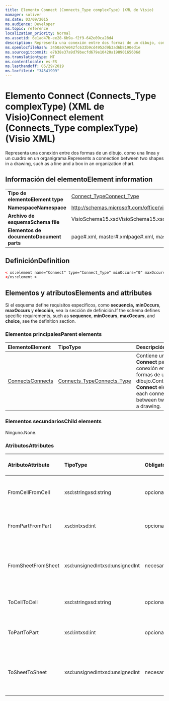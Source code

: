 ```yaml
---
title: Elemento Connect (Connects_Type complexType) (XML de Visio)
manager: soliver
ms.date: 03/09/2015
ms.audience: Developer
ms.topic: reference
localization_priority: Normal
ms.assetid: 6e1ad47b-ee28-6b9a-f2f9-642e09ca28d4
description: Representa una conexión entre dos formas de un dibujo, como una línea y un cuadro en un organigrama.
ms.openlocfilehash: 3450a07e042fc633b9cd4952d9b3ad6b8190ed1e
ms.sourcegitcommit: e7b38e37a9d79becfd679e10420a19890165606d
ms.translationtype: MT
ms.contentlocale: es-ES
ms.lasthandoff: 05/29/2019
ms.locfileid: "34541999"
---
```

# <a name="connect-element-connects_type-complextype-visio-xml"></a><span data-ttu-id="cc375-103">Elemento Connect (Connects_Type complexType) (XML de Visio)</span><span class="sxs-lookup"><span data-stu-id="cc375-103">Connect element (Connects_Type complexType) (Visio XML)</span></span>

<span data-ttu-id="cc375-104">Representa una conexión entre dos formas de un dibujo, como una línea y un cuadro en un organigrama.</span><span class="sxs-lookup"><span data-stu-id="cc375-104">Represents a connection between two shapes in a drawing, such as a line and a box in an organization chart.</span></span>
  
## <a name="element-information"></a><span data-ttu-id="cc375-105">Información del elemento</span><span class="sxs-lookup"><span data-stu-id="cc375-105">Element information</span></span>

|||
|:-----|:-----|
|<span data-ttu-id="cc375-106">**Tipo de elemento**</span><span class="sxs-lookup"><span data-stu-id="cc375-106">**Element type**</span></span> <br/> |[<span data-ttu-id="cc375-107">Connect_Type</span><span class="sxs-lookup"><span data-stu-id="cc375-107">Connect_Type</span></span>](connect_type-complextypevisio-xml.md) <br/> |
|<span data-ttu-id="cc375-108">**Namespace**</span><span class="sxs-lookup"><span data-stu-id="cc375-108">**Namespace**</span></span> <br/> |http://schemas.microsoft.com/office/visio/2012/main  <br/> |
|<span data-ttu-id="cc375-109">**Archivo de esquema**</span><span class="sxs-lookup"><span data-stu-id="cc375-109">**Schema file**</span></span> <br/> |<span data-ttu-id="cc375-110">VisioSchema15.xsd</span><span class="sxs-lookup"><span data-stu-id="cc375-110">VisioSchema15.xsd</span></span>  <br/> |
|<span data-ttu-id="cc375-111">**Elementos de documento**</span><span class="sxs-lookup"><span data-stu-id="cc375-111">**Document parts**</span></span> <br/> |<span data-ttu-id="cc375-112">page#.xml, master#.xml</span><span class="sxs-lookup"><span data-stu-id="cc375-112">page#.xml, master#.xml</span></span>  <br/> |
   
## <a name="definition"></a><span data-ttu-id="cc375-113">Definición</span><span class="sxs-lookup"><span data-stu-id="cc375-113">Definition</span></span>

```XML
< xs:element name="Connect" type="Connect_Type" minOccurs="0" maxOccurs="unbounded" >
</xs:element >
```

## <a name="elements-and-attributes"></a><span data-ttu-id="cc375-114">Elementos y atributos</span><span class="sxs-lookup"><span data-stu-id="cc375-114">Elements and attributes</span></span>

<span data-ttu-id="cc375-115">Si el esquema define requisitos específicos, como **secuencia,** **minOccurs**, **maxOccurs** y **elección,** vea la sección de definición.</span><span class="sxs-lookup"><span data-stu-id="cc375-115">If the schema defines specific requirements, such as **sequence**, **minOccurs**, **maxOccurs**, and **choice**, see the definition section.</span></span> 
  
### <a name="parent-elements"></a><span data-ttu-id="cc375-116">Elementos principales</span><span class="sxs-lookup"><span data-stu-id="cc375-116">Parent elements</span></span>

|<span data-ttu-id="cc375-117">**Elemento**</span><span class="sxs-lookup"><span data-stu-id="cc375-117">**Element**</span></span>|<span data-ttu-id="cc375-118">**Tipo**</span><span class="sxs-lookup"><span data-stu-id="cc375-118">**Type**</span></span>|<span data-ttu-id="cc375-119">**Descripción**</span><span class="sxs-lookup"><span data-stu-id="cc375-119">**Description**</span></span>|
|:-----|:-----|:-----|
|[<span data-ttu-id="cc375-120">Connects</span><span class="sxs-lookup"><span data-stu-id="cc375-120">Connects</span></span>](connects-element-pagecontents_type-complextypevisio-xml.md) <br/> |[<span data-ttu-id="cc375-121">Connects_Type</span><span class="sxs-lookup"><span data-stu-id="cc375-121">Connects_Type</span></span>](connects_type-complextypevisio-xml.md) <br/> |<span data-ttu-id="cc375-122">Contiene un **elemento Connect** para cada conexión entre dos formas de un dibujo.</span><span class="sxs-lookup"><span data-stu-id="cc375-122">Contains a **Connect** element for each connection between two shapes in a drawing.</span></span>  <br/> |
   
### <a name="child-elements"></a><span data-ttu-id="cc375-123">Elementos secundarios</span><span class="sxs-lookup"><span data-stu-id="cc375-123">Child elements</span></span>

<span data-ttu-id="cc375-124">Ninguno.</span><span class="sxs-lookup"><span data-stu-id="cc375-124">None.</span></span>
  
### <a name="attributes"></a><span data-ttu-id="cc375-125">Atributos</span><span class="sxs-lookup"><span data-stu-id="cc375-125">Attributes</span></span>

|<span data-ttu-id="cc375-126">**Atributo**</span><span class="sxs-lookup"><span data-stu-id="cc375-126">**Attribute**</span></span>|<span data-ttu-id="cc375-127">**Tipo**</span><span class="sxs-lookup"><span data-stu-id="cc375-127">**Type**</span></span>|<span data-ttu-id="cc375-128">**Obligatorio**</span><span class="sxs-lookup"><span data-stu-id="cc375-128">**Required**</span></span>|<span data-ttu-id="cc375-129">**Descripción**</span><span class="sxs-lookup"><span data-stu-id="cc375-129">**Description**</span></span>|<span data-ttu-id="cc375-130">**Posibles valores**</span><span class="sxs-lookup"><span data-stu-id="cc375-130">**Possible values**</span></span>|
|:-----|:-----|:-----|:-----|:-----|
|<span data-ttu-id="cc375-131">FromCell</span><span class="sxs-lookup"><span data-stu-id="cc375-131">FromCell</span></span>  <br/> |<span data-ttu-id="cc375-132">xsd:string</span><span class="sxs-lookup"><span data-stu-id="cc375-132">xsd:string</span></span>  <br/> |<span data-ttu-id="cc375-133">opcional</span><span class="sxs-lookup"><span data-stu-id="cc375-133">optional</span></span>  <br/> |<span data-ttu-id="cc375-134">Celda desde la que se origina una conexión.</span><span class="sxs-lookup"><span data-stu-id="cc375-134">The cell from which a connection originates.</span></span>  <br/> |<span data-ttu-id="cc375-135">Valores del tipo xsd:string.</span><span class="sxs-lookup"><span data-stu-id="cc375-135">Values of the xsd:string type.</span></span>  <br/> |
|<span data-ttu-id="cc375-136">FromPart</span><span class="sxs-lookup"><span data-stu-id="cc375-136">FromPart</span></span>  <br/> |<span data-ttu-id="cc375-137">xsd:int</span><span class="sxs-lookup"><span data-stu-id="cc375-137">xsd:int</span></span>  <br/> |<span data-ttu-id="cc375-138">opcional</span><span class="sxs-lookup"><span data-stu-id="cc375-138">optional</span></span>  <br/> |<span data-ttu-id="cc375-139">Parte de una forma desde la que se origina una conexión.</span><span class="sxs-lookup"><span data-stu-id="cc375-139">The part of a shape from which a connection originates.</span></span>  <br/> |<span data-ttu-id="cc375-140">Valores del tipo xsd:int.</span><span class="sxs-lookup"><span data-stu-id="cc375-140">Values of the xsd:int type.</span></span>  <br/> |
|<span data-ttu-id="cc375-141">FromSheet</span><span class="sxs-lookup"><span data-stu-id="cc375-141">FromSheet</span></span>  <br/> |<span data-ttu-id="cc375-142">xsd:unsignedInt</span><span class="sxs-lookup"><span data-stu-id="cc375-142">xsd:unsignedInt</span></span>  <br/> |<span data-ttu-id="cc375-143">necesario</span><span class="sxs-lookup"><span data-stu-id="cc375-143">required</span></span>  <br/> |<span data-ttu-id="cc375-144">Identificador de la forma desde la que se origina una conexión o conexiones.</span><span class="sxs-lookup"><span data-stu-id="cc375-144">The ID of the shape from which a connection or connections originate.</span></span>  <br/> |<span data-ttu-id="cc375-145">Valores del tipo xsd:unsignedInt.</span><span class="sxs-lookup"><span data-stu-id="cc375-145">Values of the xsd:unsignedInt type.</span></span>  <br/> |
|<span data-ttu-id="cc375-146">ToCell</span><span class="sxs-lookup"><span data-stu-id="cc375-146">ToCell</span></span>  <br/> |<span data-ttu-id="cc375-147">xsd:string</span><span class="sxs-lookup"><span data-stu-id="cc375-147">xsd:string</span></span>  <br/> |<span data-ttu-id="cc375-148">opcional</span><span class="sxs-lookup"><span data-stu-id="cc375-148">optional</span></span>  <br/> |<span data-ttu-id="cc375-149">Celda a la que se realiza una conexión.</span><span class="sxs-lookup"><span data-stu-id="cc375-149">The cell to which a connection is made.</span></span>  <br/> |<span data-ttu-id="cc375-150">Valores del tipo xsd:string.</span><span class="sxs-lookup"><span data-stu-id="cc375-150">Values of the xsd:string type.</span></span>  <br/> |
|<span data-ttu-id="cc375-151">ToPart</span><span class="sxs-lookup"><span data-stu-id="cc375-151">ToPart</span></span>  <br/> |<span data-ttu-id="cc375-152">xsd:int</span><span class="sxs-lookup"><span data-stu-id="cc375-152">xsd:int</span></span>  <br/> |<span data-ttu-id="cc375-153">opcional</span><span class="sxs-lookup"><span data-stu-id="cc375-153">optional</span></span>  <br/> |<span data-ttu-id="cc375-154">La parte de una forma a la que se realiza una conexión.</span><span class="sxs-lookup"><span data-stu-id="cc375-154">The part of a shape to which a connection is made.</span></span>  <br/> |<span data-ttu-id="cc375-155">Valores del tipo xsd:Int.</span><span class="sxs-lookup"><span data-stu-id="cc375-155">Values of the xsd:Int type.</span></span>  <br/> |
|<span data-ttu-id="cc375-156">ToSheet</span><span class="sxs-lookup"><span data-stu-id="cc375-156">ToSheet</span></span>  <br/> |<span data-ttu-id="cc375-157">xsd:unsignedInt</span><span class="sxs-lookup"><span data-stu-id="cc375-157">xsd:unsignedInt</span></span>  <br/> |<span data-ttu-id="cc375-158">necesario</span><span class="sxs-lookup"><span data-stu-id="cc375-158">required</span></span>  <br/> |<span data-ttu-id="cc375-159">Identificador de la forma a la que se realizan una o más conexiones.</span><span class="sxs-lookup"><span data-stu-id="cc375-159">The ID of the shape to which one or more connections are made.</span></span>  <br/> |<span data-ttu-id="cc375-160">Valores del tipo xsd:unsignedInt.</span><span class="sxs-lookup"><span data-stu-id="cc375-160">Values of the xsd:unsignedInt type.</span></span>  <br/> |
   

